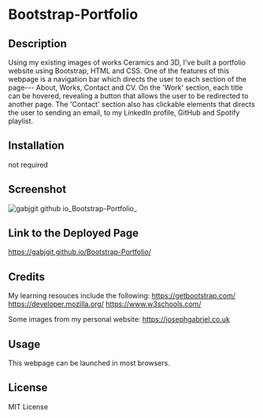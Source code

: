 # Bootstrap-Portfolio

## Description
Using my existing images of works Ceramics and 3D, I've built a portfolio website using Bootstrap, HTML and CSS. One of the features of this webpage is a navigation bar which directs the user to each section of the page--- About, Works, Contact and CV. On the 'Work' section, each title can be hovered, revealing a button that allows the user to be redirected to another page. The 'Contact' section also has clickable elements that directs the user to sending an email, to my LinkedIn profile, GitHub and Spotify playlist.

## Installation
not required

## Screenshot
![gabjgit github io_Bootstrap-Portfolio_](https://user-images.githubusercontent.com/117084844/209538239-14dba427-ee33-42c6-afef-0f033e6d2857.png)


## Link to the Deployed Page
https://gabjgit.github.io/Bootstrap-Portfolio/

## Credits
My learning resouces include the following:
https://getbootstrap.com/
https://developer.mozilla.org/
https://www.w3schools.com/

Some images from my personal website: 
https://josephgabriel.co.uk

## Usage
This webpage can be launched in most browsers.

## License
MIT License
